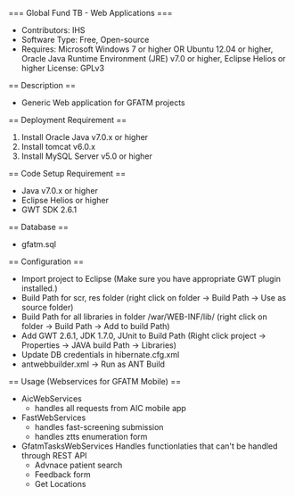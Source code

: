 === Global Fund TB - Web Applications ===
+ Contributors: IHS
+ Software Type: Free, Open-source
+ Requires: Microsoft Windows 7 or higher OR Ubuntu 12.04 or higher, Oracle Java Runtime Environment (JRE) v7.0 or higher, Eclipse Helios or higher License: GPLv3

== Description ==
- Generic Web application for GFATM projects

== Deployment Requirement ==
1. Install Oracle Java v7.0.x or higher 
2. Install tomcat v6.0.x
3. Install MySQL Server v5.0 or higher

== Code Setup Requirement ==
+ Java v7.0.x or higher 
+ Eclipse Helios or higher
+ GWT SDK 2.6.1

== Database ==
- gfatm.sql

== Configuration ==
- Import project to Eclipse (Make sure you have appropriate GWT plugin installed.)
- Build Path for scr, res folder  (right click on folder -> Build Path -> Use as  source folder)
- Build Path for all libraries in folder /war/WEB-INF/lib/ (right click on folder -> Build Path -> Add to build Path)
- Add GWT 2.6.1, JDK 1.7.0, JUnit to Build Path (Right click project -> Properties -> JAVA build Path -> Libraries)
- Update DB credentials in hibernate.cfg.xml
- antwebbuilder.xml -> Run as ANT Build

== Usage (Webservices for GFATM Mobile) ==
- AicWebServices
   + handles all requests from AIC mobile app
- FastWebServices
   + handles fast-screening submission
   + handles ztts enumeration form
- GfatmTasksWebServices
   Handles functionlaties that can't be handled through REST API
   + Advnace patient search
   + Feedback form
   + Get Locations
